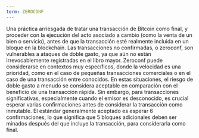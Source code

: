 ```yaml
---
term: ZEROCONF
---
```


Una práctica arriesgada de tratar una transacción de Bitcoin como final, y proceder con la ejecución del acto asociado a cambio (como la venta de un bien o servicio), antes de que la transacción esté realmente incluida en un bloque en la blockchain. Las transacciones no confirmadas, o zeroconf, son vulnerables a ataques de doble gasto, ya que aún no están irrevocablemente registradas en el libro mayor. Zeroconf puede considerarse en contextos muy específicos, donde la velocidad es una prioridad, como en el caso de pequeñas transacciones comerciales o en el caso de una transacción entre conocidos. En estas situaciones, el riesgo de doble gasto a menudo se considera aceptable en comparación con el beneficio de una transacción rápida. Sin embargo, para transacciones significativas, especialmente cuando el emisor es desconocido, es crucial esperar varias confirmaciones antes de considerar la transacción como inmutable. El estándar generalmente aceptado es esperar 6 confirmaciones, lo que significa que 5 bloques adicionales deben ser minados después del que incluye la transacción, para considerarla como final.
